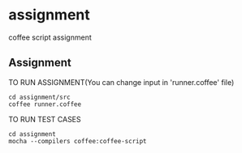 # assignment
coffee script assignment

Assignment
----------

TO RUN ASSIGNMENT(You can change input in 'runner.coffee' file)

```
cd assignment/src
coffee runner.coffee
```

TO RUN TEST CASES

```
cd assignment
mocha --compilers coffee:coffee-script
```
